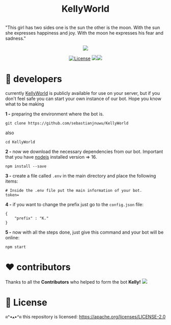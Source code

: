<h1 align="center">KellyWorld</h1>

<p align="center">
<a><img alt="" src="https://raw.githubusercontent.com/sebastianjnuwu/KellyWorld/KellyWorld/public/KellyWorld.png"/></a></p>

"This girl has two sides one is the sun the other is the moon. With the sun she expresses happiness and joy. With the moon he expresses his fear and sadness."

<p align="center">
<a href="https://top.gg/bot/932705411897905193"><img src="https://top.gg/api/widget/932705411897905193.svg"></a>
</p>
<p align="center">
<a href="https://opensource.org/licenses/Apache-2.0"><img alt="License" src="https://img.shields.io/badge/License-Apache%202.0-blue.svg"/></a>
<a href="https://www.codacy.com/gh/sebastianjnuwu/KellyWorld/dashboard?utm_source=github.com&amp;utm_medium=referral&amp;utm_content=sebastianjnuwu/KellyWorld&amp;utm_campaign=Badge_Grade"><img src="https://app.codacy.com/project/badge/Grade/faf1a272f7af48dcb2177c1d93bf436b"/></a><a href="https://discord.gg/NDzFeDp8YE"><img src="https://discordapp.com/api/guilds/893997835412971570/widget.png"></a></p>

# 🔧 developers 

currently [KellyWorld](https://top.gg/bot/932705411897905193) is publicly available for use on your server, but if you don't feel safe you can start your own instance of our bot. Hope you know what to be making 

**1 -** preparing the environment where the bot is.
```
git clone https://github.com/sebastianjnuwu/KellyWorld
```
also
```
cd KellyWorld
```

**2 -** now we download the necessary dependencies from our bot. Important that you have [nodejs](https://nodejs.org/en/download/) installed version => 16.
```
npm install --save
```

**3 -** create a file called `.env` in the main directory and place the following items:
```
# Inside the .env file put the main information of your bot.
token=
```

**4 -** if you want to change the prefix just go to the `config.json` file:
```
{
	"prefix" : "K."
}
```

**5 -** now with all the steps done, just give this command and your bot will be online:
```
npm start 
```

<h1> ❤️ contributors </h1>

Thanks to all the <strong>Contributors</strong> who helped to form the bot <strong>Kelly!</strong>
![](https://contrib.rocks/image?repo=sebastianjnuwu/KellyWorld)

<h1> 📃 License </h1>

ฅ^•ﻌ•^ฅ this repository is licensed: https://apache.org/licenses/LICENSE-2.0
